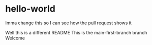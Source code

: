 # hello-world
Imma change this so I can see how the pull request shows it

Well this is a different README 
This is the main-first-branch branch
Welcome

